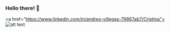 ### Hello there! 🐺

<a href=”https://www.linkedin.com/in/andres-villegas-79867ab7/Cristina"> ![alt text](https://img.shields.io/badge/-LinkedIn-0e76a8?style=plastic&logo=linkedIn)</a>

